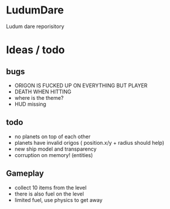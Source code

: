 LudumDare
=========

Ludum dare reporisitory

Ideas / todo
============

## bugs

* ORIGON IS FUCKED UP ON EVERYTHING BUT PLAYER
* DEATH WHEN HITTING
* where is the theme?
* HUD missing

## todo

* no planets on top of each other
* planets have invalid origos ( position.x/y + radius should help)
* new ship model and transparency
* corruption on memory! (entities)

## Gameplay

* collect 10 items from the level
* there is also fuel on the level
* limited fuel, use physics to get away